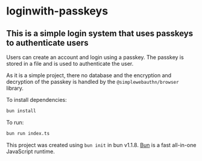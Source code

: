 # loginwith-passkeys

## This is a simple login system that uses passkeys to authenticate users
Users can create an account and login using a passkey. The passkey is stored in a file and is used to authenticate the user.

As it is a simple project, there no database and the encryption and decryption of the passkey is handled by the `@simplewebauthn/browser` library.


To install dependencies:

```bash
bun install
```

To run:

```bash
bun run index.ts
```

This project was created using `bun init` in bun v1.1.8. [Bun](https://bun.sh) is a fast all-in-one JavaScript runtime.
